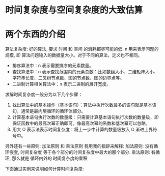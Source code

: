 # 时间复杂度与空间复杂度的大致估算
# 两个东西的介绍
算法复杂度: 好的算法, 要求 时间 和 空间 的消耗都尽可能的低.
n 用来表示问题的规模, 即 算法问题输入的数据量大小。对于不同的算法，定义也不相同。

- 排序算法中：n 表示需要排序的元素数量。
- 查找算法中：n 表示查找范围内的元素总数：比如数组大小、二维矩阵大小、字符串长度、二叉树节点数、图的节点数、图的边界点等。
- 二进制计算相关算法中：n 表示二进制的展开宽度。

求解时间复杂度一般分为以下几个步骤：
1. 找出算法中的基本操作（基本语句）：算法中执行次数最多的语句就是基本语句，通常是最内层循环的循环体部分。
1. 计算基本语句执行次数的数量级：只需要计算基本语句执行次数的数量级，即保证函数中的最高次幂正确即可。像最高次幂的系数和低次幂可以忽略。
1. 用大 O 表示法表示时间复杂度：将上一步中计算的数量级放入 O 渐进上界符号中。

另外还有一些原则: 加法原则 和 乘法原则
我用我的措辞来解释: 
加法原则: 没有循环嵌套, 时间复杂度 等于各个部分的时间复杂度中最大的那个部分.
乘法原则: 有循环, 那么就是 循环内外的 时间复杂度的乘积

下面通过实例来说明如何计算时间复杂度:

